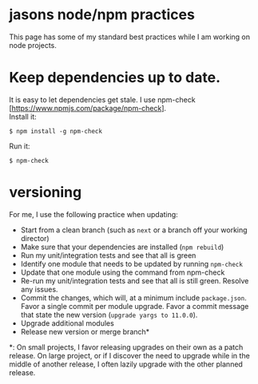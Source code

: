 # jasons node/npm practices

This page has some of my standard best practices while I am working on node projects.

# Keep dependencies up to date.

It is easy to let dependencies get stale.  I use npm-check [https://www.npmjs.com/package/npm-check].  
Install it:
```
$ npm install -g npm-check
```

Run it:
```
$ npm-check
```

# versioning

For me, I use the following practice when updating:
- Start from a clean branch (such as `next` or a branch off your working director)
- Make sure that your dependencies are installed (`npm rebuild`)
- Run my unit/integration tests and see that all is green
- Identify one module that needs to be updated by running `npm-check`
- Update that one module using the command from npm-check
- Re-run my unit/integration tests and see that all is still green.  Resolve any issues.
- Commit the changes, which will, at a minimum include `package.json`.  Favor a single commit per module upgrade.  Favor a commit message that state the new version (`upgrade yargs to 11.0.0`).
- Upgrade additional modules
- Release new version or merge branch*

*: On small projects, I favor releasing upgrades on their own as a patch release.  On large project, or if I discover the need to upgrade while in the middle of another release, I often lazily upgrade with the other planned release.
